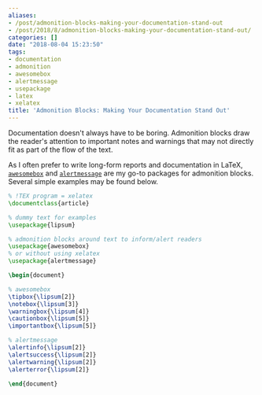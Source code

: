 ```yaml
---
aliases:
- /post/admonition-blocks-making-your-documentation-stand-out
- /post/2018/8/admonition-blocks-making-your-documentation-stand-out/
categories: []
date: "2018-08-04 15:23:50"
tags:
- documentation
- admonition
- awesomebox
- alertmessage
- usepackage
- latex
- xelatex
title: 'Admonition Blocks: Making Your Documentation Stand Out'
---
```


Documentation doesn't always have to be boring.
Admonition blocks draw the reader's attention to important notes and warnings that may not directly fit as part of the flow of the text.

<!--more-->

As I often prefer to write long-form reports and documentation in LaTeX, [`awesomebox`](https://ctan.org/tex-archive/graphics/awesomebox) and [`alertmessage`](https://www.ctan.org/pkg/alertmessage) are my go-to packages for admonition blocks.
Several simple examples may be found below.

```latex
% !TEX program = xelatex
\documentclass{article}

% dummy text for examples
\usepackage{lipsum}

% admonition blocks around text to inform/alert readers
\usepackage{awesomebox}
% or without using xelatex
\usepackage{alertmessage}

\begin{document}

% awesomebox
\tipbox{\lipsum[2]}
\notebox{\lipsum[3]}
\warningbox{\lipsum[4]}
\cautionbox{\lipsum[5]}
\importantbox{\lipsum[5]}

% alertmessage
\alertinfo{\lipsum[2]}
\alertsuccess{\lipsum[2]}
\alertwarning{\lipsum[2]}
\alerterror{\lipsum[2]}

\end{document}
```